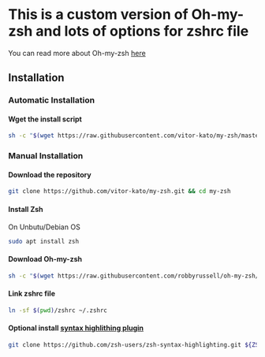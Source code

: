 # This is a custom version of Oh-my-zsh and lots of options for zshrc file

You can read more about Oh-my-zsh [here]( https://github.com/robbyrussell/oh-my-zsh )

## Installation

### Automatic Installation

#### Wget the install script

```sh
sh -c "$(wget https://raw.githubusercontent.com/vitor-kato/my-zsh/master/script.sh -O -)"
```

### Manual Installation

#### Download the repository

```sh
git clone https://github.com/vitor-kato/my-zsh.git && cd my-zsh
```

#### Install Zsh

 On Unbutu/Debian OS

```sh
sudo apt install zsh
```

#### Download Oh-my-zsh

```sh
sh -c "$(wget https://raw.githubusercontent.com/robbyrussell/oh-my-zsh/master/tools/install.sh -O -)"
```

#### Link zshrc file

```sh
ln -sf $(pwd)/zshrc ~/.zshrc
```

#### Optional install [syntax highlithing plugin]( https://github.com/zsh-users/zsh-syntax-highlighting/blob/master/INSTALL.md )

```sh
git clone https://github.com/zsh-users/zsh-syntax-highlighting.git ${ZSH_CUSTOM:-~/.oh-my-zsh/custom}/plugins/zsh-syntax-highlighting
```

